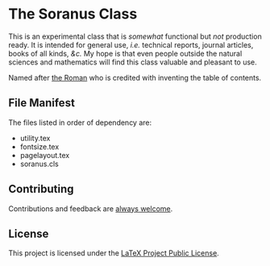 # The Soranus Class

This is an experimental class that is _somewhat_ functional but _not_ production ready. It is intended for general use, _i.e._ technical reports, journal articles, books of all kinds, _&c._ My hope is that even people outside the natural sciences and mathematics will find this class valuable and pleasant to use.

Named after [the Roman](https://en.wikipedia.org/wiki/Quintus_Valerius_Soranus "Quintus Valerius Soranus") who is credited with inventing the table of contents.

## File Manifest

The files listed in order of dependency are:

- utility.tex
- fontsize.tex
- pagelayout.tex
- soranus.cls


## Contributing

Contributions and feedback are [always welcome](CONTRIBUTING.md).


## License

This project is licensed under the [LaTeX Project Public License](LICENSE.txt).
